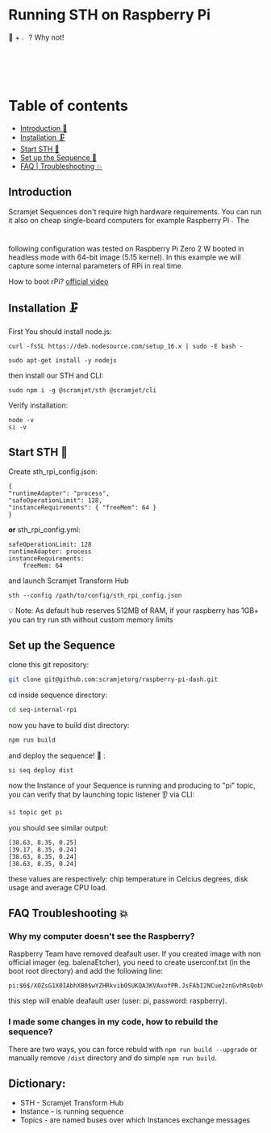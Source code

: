 # Running STH on Raspberry Pi

 🚀 + <img width="2%" src="https://user-images.githubusercontent.com/81818614/219020422-56b87af7-fb08-4de3-9a92-b95c550fc834.svg"> ? Why not!
 
 
 # Table of contents <!-- omit in toc -->

- [Introduction :handshake:](#introduction)
- [Installation :clamp:](#installation-clamp)
- [Start STH :checkered_flag:](#start-sth-checkered_flag)
- [Set up the Sequence 🔨](#set-up-the-sequence)
- [FAQ | Troubleshooting :collision:](#faq-troubleshooting-collision)
 
 ## Introduction

Scramjet Sequences don't require high hardware requirements. You can run it also on cheap single-board computers for example Raspberry Pi <img width="1.2%" src="https://user-images.githubusercontent.com/81818614/219020422-56b87af7-fb08-4de3-9a92-b95c550fc834.svg"> The following configuration was tested on Raspberry Pi Zero 2 W booted in headless mode with 64-bit image (5.15 kernel). In this example we will capture some internal parameters of RPi in real time.

How to boot rPi? [official video](https://www.youtube.com/watch?v=ntaXWS8Lk34&feature=youtu.be)


## Installation :clamp:

First You should install node.js:
```
curl -fsSL https://deb.nodesource.com/setup_16.x | sudo -E bash -
```
```
sudo apt-get install -y nodejs
```
then install our STH and CLI:

```
sudo npm i -g @scramjet/sth @scramjet/cli
```

Verify installation:
```
node -v
si -v
```

## Start STH :checkered_flag:

Create sth_rpi_config.json:
```
{
"runtimeAdapter": "process",
"safeOperationLimit": 128,
"instanceRequirements": { "freeMem": 64 }
}
```
**or** sth_rpi_config.yml:
```
safeOperationLimit: 128
runtimeAdapter: process
instanceRequirements:
    freeMem: 64
```

and launch Scramjet Transform Hub 
```
sth --config /path/to/config/sth_rpi_config.json
```
:bulb: Note: As default hub reserves 512MB of RAM, if your raspberry has 1GB+ you can try run sth without custom memory limits


## Set up the Sequence

clone this git repository:

```bash
git clone git@github.com:scramjetorg/raspberry-pi-dash.git
```

cd inside sequence directory:

```bash
cd seq-internal-rpi
```

now you have to build dist directory:

```bash
npm run build
```
and deploy the sequence! :rocket: :

```bash
si seq deploy dist
```
now the Instance of your Sequence is running and producing to "pi" topic, you can verify that by launching topic listener :ear: via CLI:

```bash
si topic get pi
```
you should see similar output:
```
[38.63, 8.35, 0.25]
[39.17, 8.35, 0.24]
[38.63, 8.35, 0.24]
[38.63, 8.35, 0.24]
```
these values are respectively: chip temperature in Celcius degrees, disk usage and average CPU load.

## FAQ Troubleshooting :collision:
### Why my computer doesn't see the Raspberry?

Raspberry Team have removed deafault user. If you created image with non official imager (eg. balenaEtcher), you need to create userconf.txt (in the boot root directory) and add the following line:
```
pi:$6$/XOZsG1X0IAbhXB0$wYZHRkvib0SUKQA3KVAxofPR.JsFAbI2NCue2znGvhRsQobVdllFXyQZ7fMSvAoyEj8MfHtkMeSZT7IRIixg01

```
this step will enable deafault user (user: pi, password: raspberry).

### I made some changes in my code, how to rebuild the sequence?

There are two ways, you can force rebuld with `npm run build --upgrade` or manually remove `/dist` directory and do simple `npm run build`.

## Dictionary:

- STH - Scramjet Transform Hub
- Instance - is running sequence
- Topics - are named buses over which Instances exchange messages


